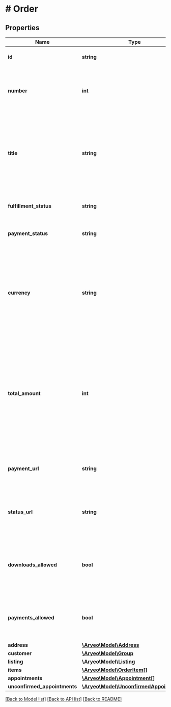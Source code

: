 # # Order

## Properties

Name | Type | Description | Notes
------------ | ------------- | ------------- | -------------
**id** | **string** | ID of the order. UUID Version 4. |
**number** | **int** | A vanity id used for internal tracking of orders for a given vendor. |
**title** | **string** | The title of the order, generated by combining the order&#39;s number property with the prefix \&quot;Order #\&quot;. |
**fulfillment_status** | **string** | The fulfillment status of the order. |
**payment_status** | **string** | The payment status of the order. |
**currency** | **string** | The three-letter ISO 4217 currency code for the currency in which this order was or will be transacted. Must be a supported currency of Aryeo. | [optional]
**total_amount** | **int** | A positive integer in the smallest currency unit (that is, 100 cents for $1.00) representing the total order amount that was or will be charged. This accounts for order items and taxes. | [optional]
**payment_url** | **string** | A URL of a publicly-accessible webpage to pay for the order. | [optional]
**status_url** | **string** | A URL of a publicly-accessible webpage to see the order&#39;s status. |
**downloads_allowed** | **bool** | Indicates if the current user is allowed to download content from the attached listing. | [optional]
**payments_allowed** | **bool** | Indicates if the current user is allowed to make a payment for the order. | [optional]
**address** | [**\Aryeo\Model\Address**](Address.md) |  | [optional]
**customer** | [**\Aryeo\Model\Group**](Group.md) |  | [optional]
**listing** | [**\Aryeo\Model\Listing**](Listing.md) |  | [optional]
**items** | [**\Aryeo\Model\OrderItem[]**](OrderItem.md) | items | [optional]
**appointments** | [**\Aryeo\Model\Appointment[]**](Appointment.md) |  | [optional]
**unconfirmed_appointments** | [**\Aryeo\Model\UnconfirmedAppointment[]**](UnconfirmedAppointment.md) |  | [optional]

[[Back to Model list]](../../README.md#models) [[Back to API list]](../../README.md#endpoints) [[Back to README]](../../README.md)
